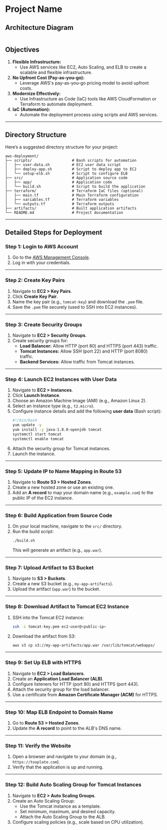 # Project Name


## **Architecture Diagram**

```

```

## **Objectives**
1. **Flexible Infrastructure:**
   - Use AWS services like EC2, Auto Scaling, and ELB to create a scalable and flexible infrastructure.
2. **No Upfront Cost (Pay-as-you-go):**
   - Leverage AWS's pay-as-you-go pricing model to avoid upfront costs.
3. **Modernize Effectively:**
   - Use Infrastructure as Code (IaC) tools like AWS CloudFormation or Terraform to automate deployment.
4. **IaC (Automation):**
   - Automate the deployment process using scripts and AWS services.

---

## **Directory Structure**
Here’s a suggested directory structure for your project:

```
aws-deployment/
├── scripts/                  # Bash scripts for automation
│   ├── user-data.sh          # EC2 user data script
│   ├── deploy-app.sh         # Script to deploy app to EC2
│   └── setup-elb.sh          # Script to configure ELB
├── src/                      # Application source code
│   ├── app/                  # Application code
│   └── build.sh              # Script to build the application
├── terraform/                # Terraform IaC files (optional)
│   ├── main.tf               # Main Terraform configuration
│   ├── variables.tf          # Terraform variables
│   └── outputs.tf            # Terraform outputs
├── artifacts/                # Built application artifacts
└── README.md                 # Project documentation
```

---

## **Detailed Steps for Deployment**

### **Step 1: Login to AWS Account**
1. Go to the [AWS Management Console](https://aws.amazon.com/console/).
2. Log in with your credentials.

---

### **Step 2: Create Key Pairs**
1. Navigate to **EC2 > Key Pairs**.
2. Click **Create Key Pair**.
3. Name the key pair (e.g., `tomcat-key`) and download the `.pem` file.
4. Save the `.pem` file securely (used to SSH into EC2 instances).

---

### **Step 3: Create Security Groups**
1. Navigate to **EC2 > Security Groups**.
2. Create security groups for:
   - **Load Balancer:** Allow HTTP (port 80) and HTTPS (port 443) traffic.
   - **Tomcat Instances:** Allow SSH (port 22) and HTTP (port 8080) traffic.
   - **Backend Services:** Allow traffic from Tomcat instances.

---

### **Step 4: Launch EC2 Instances with User Data**
1. Navigate to **EC2 > Instances**.
2. Click **Launch Instance**.
3. Choose an Amazon Machine Image (AMI) (e.g., Amazon Linux 2).
4. Select an instance type (e.g., `t2.micro`).
5. Configure instance details and add the following **user data** (Bash script):
   ```bash
   #!/bin/bash
   yum update -y
   yum install -y java-1.8.0-openjdk tomcat
   systemctl start tomcat
   systemctl enable tomcat
   ```
6. Attach the security group for Tomcat instances.
7. Launch the instance.

---

### **Step 5: Update IP to Name Mapping in Route 53**
1. Navigate to **Route 53 > Hosted Zones**.
2. Create a new hosted zone or use an existing one.
3. Add an **A record** to map your domain name (e.g., `example.com`) to the public IP of the EC2 instance.

---

### **Step 6: Build Application from Source Code**
1. On your local machine, navigate to the `src/` directory.
2. Run the build script:
   ```bash
   ./build.sh
   ```
   This will generate an artifact (e.g., `app.war`).

---

### **Step 7: Upload Artifact to S3 Bucket**
1. Navigate to **S3 > Buckets**.
2. Create a new S3 bucket (e.g., `my-app-artifacts`).
3. Upload the artifact (`app.war`) to the bucket.

---

### **Step 8: Download Artifact to Tomcat EC2 Instance**
1. SSH into the Tomcat EC2 instance:
   ```bash
   ssh -i tomcat-key.pem ec2-user@<public-ip>
   ```
2. Download the artifact from S3:
   ```bash
   aws s3 cp s3://my-app-artifacts/app.war /var/lib/tomcat/webapps/
   ```

---

### **Step 9: Set Up ELB with HTTPS**
1. Navigate to **EC2 > Load Balancers**.
2. Create an **Application Load Balancer (ALB)**.
3. Configure listeners for HTTP (port 80) and HTTPS (port 443).
4. Attach the security group for the load balancer.
5. Use a certificate from **Amazon Certificate Manager (ACM)** for HTTPS.

---

### **Step 10: Map ELB Endpoint to Domain Name**
1. Go to **Route 53 > Hosted Zones**.
2. Update the **A record** to point to the ALB's DNS name.

---

### **Step 11: Verify the Website**
1. Open a browser and navigate to your domain (e.g., `https://tooplate.com`).
2. Verify that the application is up and running.

---

### **Step 12: Build Auto Scaling Group for Tomcat Instances**
1. Navigate to **EC2 > Auto Scaling Groups**.
2. Create an Auto Scaling Group:
   - Use the Tomcat instance as a template.
   - Set minimum, maximum, and desired capacity.
   - Attach the Auto Scaling Group to the ALB.
3. Configure scaling policies (e.g., scale based on CPU utilization).


